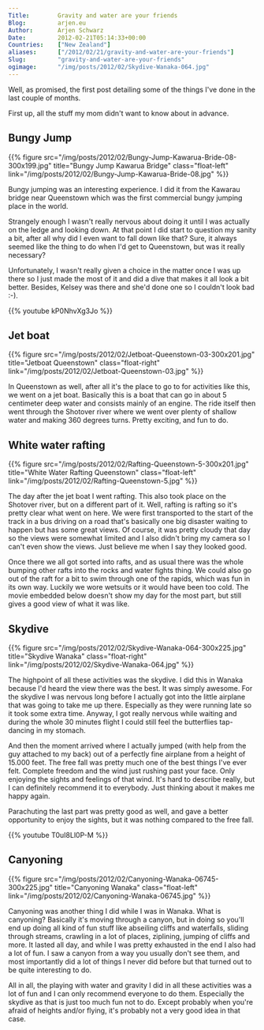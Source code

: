 ```yaml
---
Title:        Gravity and water are your friends
Blog:         arjen.eu  
Author:       Arjen Schwarz  
Date:         2012-02-21T05:14:33+00:00
Countries:    ["New Zealand"]
aliases:      ["/2012/02/21/gravity-and-water-are-your-friends"]
Slug:         "gravity-and-water-are-your-friends"
ogimage:      "/img/posts/2012/02/Skydive-Wanaka-064.jpg"
---
```

Well, as promised, the first post detailing some of the things I've done in the last couple of months.

First up, all the stuff my mom didn't want to know about in advance.

## Bungy Jump

{{% figure src="/img/posts/2012/02/Bungy-Jump-Kawarua-Bride-08-300x199.jpg" title="Bungy Jump Kawarua Bridge" class="float-left" link="/img/posts/2012/02/Bungy-Jump-Kawarua-Bride-08.jpg" %}}

Bungy jumping was an interesting experience. I did it from the Kawarau bridge near Queenstown which was the first commercial bungy jumping place in the world.

Strangely enough I wasn't really nervous about doing it until I was actually on the ledge and looking down. At that point I did start to question my sanity a bit, after all why did I even want to fall down like that? Sure, it always seemed like the thing to do when I'd get to Queenstown, but was it really necessary?

Unfortunately, I wasn't really given a choice in the matter once I was up there so I just made the most of it and did a dive that makes it all look a bit better. Besides, Kelsey was there and she'd done one so I couldn't look bad :-).

{{% youtube kP0NhvXg3Jo %}}

## Jet boat

{{% figure src="/img/posts/2012/02/Jetboat-Queenstown-03-300x201.jpg" title="Jetboat Queenstown" class="float-right" link="/img/posts/2012/02/Jetboat-Queenstown-03.jpg" %}}

In Queenstown as well, after all it's the place to go to for activities like this, we went on a jet boat. Basically this is a boat that can go in about 5 centimeter deep water and consists mainly of an engine. The ride itself then went through the Shotover river where we went over plenty of shallow water and making 360 degrees turns. Pretty exciting, and fun to do.

## White water rafting

{{% figure src="/img/posts/2012/02/Rafting-Queenstown-5-300x201.jpg" title="White Water Rafting Queenstown" class="float-left" link="/img/posts/2012/02/Rafting-Queenstown-5.jpg" %}}

The day after the jet boat I went rafting. This also took place on the Shotover river, but on a different part of it. Well, rafting is rafting so it's pretty clear what went on here. We were first transported to the start of the track in a bus driving on a road that's basically one big disaster waiting to happen but has some great views. Of course, it was pretty cloudy that day so the views were somewhat limited and I also didn't bring my camera so I can't even show the views. Just believe me when I say they looked good.

Once there we all got sorted into rafts, and as usual there was the whole bumping other rafts into the rocks and water fights thing. We could also go out of the raft for a bit to swim through one of the rapids, which was fun in its own way. Luckily we wore wetsuits or it would have been too cold.
The movie embedded below doesn't show my day for the most part, but still gives a good view of what it was like.

## Skydive

{{% figure src="/img/posts/2012/02/Skydive-Wanaka-064-300x225.jpg" title="Skydive Wanaka" class="float-right" link="/img/posts/2012/02/Skydive-Wanaka-064.jpg" %}}

The highpoint of all these activities was the skydive. I did this in Wanaka because I'd heard the view there was the best. It was simply awesome.
For the skydive I was nervous long before I actually got into the little airplane that was going to take me up there. Especially as they were running late so it took some extra time. Anyway, I got really nervous while waiting and during the whole 30 minutes flight I could still feel the butterflies tap-dancing in my stomach.

And then the moment arrived where I actually jumped (with help from the guy attached to my back) out of a perfectly fine airplane from a height of 15.000 feet. The free fall was pretty much one of the best things I've ever felt. Complete freedom and the wind just rushing past your face. Only enjoying the sights and feelings of that wind. It's hard to describe really, but I can definitely recommend it to everybody. Just thinking about it makes me happy again.

Parachuting the last part was pretty good as well, and gave a better opportunity to enjoy the sights, but it was nothing compared to the free fall.

{{% youtube T0uI8Ll0P-M %}}

## Canyoning

{{% figure src="/img/posts/2012/02/Canyoning-Wanaka-06745-300x225.jpg" title="Canyoning Wanaka" class="float-left" link="/img/posts/2012/02/Canyoning-Wanaka-06745.jpg" %}}

Canyoning was another thing I did while I was in Wanaka. What is canyoning? Basically it's moving through a canyon, but in doing so you'll end up doing all kind of fun stuff like abseiling cliffs and waterfalls, sliding through streams, crawling in a lot of places, ziplining, jumping of cliffs and more. It lasted all day, and while I was pretty exhausted in the end I also had a lot of fun. I saw a canyon from a way you usually don't see them, and most importantly did a lot of things I never did before but that turned out to be quite interesting to do.

All in all, the playing with water and gravity I did in all these activities was a lot of fun and I can only recommend everyone to do them. Especially the skydive as that is just too much fun not to do. Except probably when you're afraid of heights and/or flying, it's probably not a very good idea in that case.